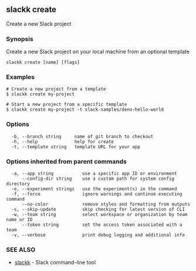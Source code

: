 ## slackk create

Create a new Slack project

### Synopsis

Create a new Slack project on your local machine from an optional template

```
slackk create [name] [flags]
```

### Examples

```
# Create a new project from a template
$ slackk create my-project

# Start a new project from a specific template
$ slackk create my-project -t slack-samples/deno-hello-world
```

### Options

```
  -b, --branch string     name of git branch to checkout
  -h, --help              help for create
  -t, --template string   template URL for your app
```

### Options inherited from parent commands

```
  -a, --app string           use a specific app ID or environment
      --config-dir string    use a custom path for system config directory
  -e, --experiment strings   use the experiment(s) in the command
  -f, --force                ignore warnings and continue executing command
      --no-color             remove styles and formatting from outputs
  -s, --skip-update          skip checking for latest version of CLI
  -w, --team string          select workspace or organization by team name or ID
      --token string         set the access token associated with a team
  -v, --verbose              print debug logging and additional info
```

### SEE ALSO

* [slackk](slackk.md)	 - Slack command-line tool

